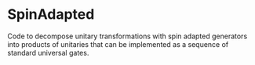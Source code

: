 # SpinAdapted
Code to decompose unitary transformations with spin adapted generators into products of unitaries that can be implemented as a sequence of standard universal gates.
